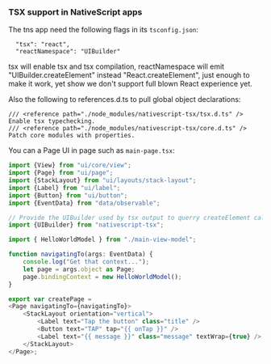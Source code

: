### TSX support in NativeScript apps

The tns app need the following flags in its `tsconfig.json`:
```
  "tsx": "react",
  "reactNamespace": "UIBuilder"
```
tsx will enable tsx and tsx compilation, reactNamespace will emit "UIBuilder.createElement" instead "React.createElement",
just enough to make it work, yet show we don't support full blown React experience yet.

Also the following to references.d.ts to pull global object declarations:
```
/// <reference path="./node_modules/nativescript-tsx/tsx.d.ts" /> Enable tsx typechecking.
/// <reference path="./node_modules/nativescript-tsx/core.d.ts" /> Patch core modules with properties.
```

You can a Page UI in page such as `main-page.tsx`:
``` TypeScript
import {View} from "ui/core/view";
import {Page} from "ui/page";
import {StackLayout} from "ui/layouts/stack-layout";
import {Label} from "ui/label";
import {Button} from "ui/button";
import {EventData} from "data/observable";

// Provide the UIBuilder used by tsx output to querry createElement calls.
import {UIBuilder} from "nativescript-tsx";

import { HelloWorldModel } from "./main-view-model";

function navigatingTo(args: EventData) {
    console.log("Get that context...");
    let page = args.object as Page;
    page.bindingContext = new HelloWorldModel();
}

export var createPage =
<Page navigatingTo={navigatingTo}>
    <StackLayout orientation="vertical">
        <Label text="Tap the button" class="title" /> 
        <Button text="TAP" tap="{{ onTap }}" />
        <Label text="{{ message }}" class="message" textWrap={true} />
    </StackLayout>
</Page>;
```